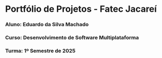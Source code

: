 # Portfólio de Projetos - Fatec Jacareí

### Aluno: Eduardo da Silva Machado

### Curso: Desenvolvimento de Software Multiplataforma

### Turma: 1º Semestre de 2025
